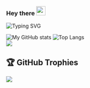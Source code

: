 ### Hey there <img src="https://media.giphy.com/media/hvRJCLFzcasrR4ia7z/giphy.gif" width="25px">
![Typing SVG](https://readme-typing-svg.herokuapp.com/?font=roboto&color=%4568FF&size=18&vCenter=true&height=16&lines=Hello%20There,%20I%20am%20Sasutski)


  
![My GitHub stats](https://github-readme-stats.vercel.app/api?username=sasutski&count_private=true&show_icons=true&theme=monokai)
![Top Langs](https://github-readme-stats.vercel.app/api/top-langs/?username=sasutski&theme=monokai&layout=compact&count_private=true&langs_count=6)</br>
![](https://github-readme-streak-stats.herokuapp.com/?user=sasutski&theme=dark&hide_border=false)<br/>

## 🏆 GitHub Trophies
![](https://github-profile-trophy.vercel.app/?username=sasutski&theme=onedark&no-frame=false&no-bg=true&margin-w=4)
